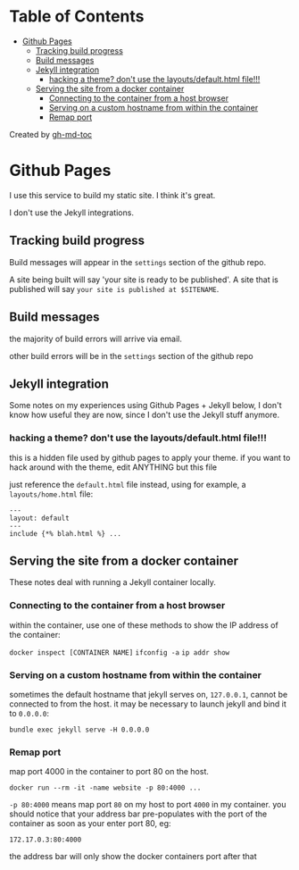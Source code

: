 
Table of Contents
=================

   * [Github Pages](#github-pages)
      * [Tracking build progress](#tracking-build-progress)
      * [Build messages](#build-messages)
      * [Jekyll integration](#jekyll-integration)
         * [hacking a theme? don't use the layouts/default.html file!!!](#hacking-a-theme-dont-use-the-layoutsdefaulthtml-file)
      * [Serving the site from a docker container](#serving-the-site-from-a-docker-container)
         * [Connecting to the container from a host browser](#connecting-to-the-container-from-a-host-browser)
         * [Serving on a custom hostname from within the container](#serving-on-a-custom-hostname-from-within-the-container)
         * [Remap port](#remap-port)

Created by [gh-md-toc](https://github.com/ekalinin/github-markdown-toc)
# Github Pages
I use this service to build my static site. I think it's great.

I don't use the Jekyll integrations.

## Tracking build progress
Build messages will appear in the `settings` section of the github repo.

A site being built will say 'your site is ready to be published'.
A site that is published will say `your site is published at $SITENAME`.

## Build messages
the majority of build errors will arrive via email.

other build errors will be in the `settings` section of the github repo

## Jekyll integration
Some notes on my experiences using Github Pages + Jekyll below, I don't
know how useful they are now, since I don't use the Jekyll stuff anymore.

### hacking a theme? don't use the layouts/default.html file!!!
this is a hidden file used by github pages to apply your theme. if you want
to hack around with the theme, edit ANYTHING but this file

just reference the `default.html` file instead, using for example, a
`layouts/home.html` file:
```
---
layout: default
---
include {*% blah.html %} ...
```

## Serving the site from a docker container
These notes deal with running a Jekyll container locally.

### Connecting to the container from a host browser
within the container, use one of these methods to show the IP address of the container:

`docker inspect [CONTAINER NAME]`
`ifconfig -a`
`ip addr show`

### Serving on a custom hostname from within the container
sometimes the default hostname that jekyll serves on, `127.0.0.1`, cannot be
connected to from the host. it may be necessary to launch jekyll and bind it
to `0.0.0.0`:

```
bundle exec jekyll serve -H 0.0.0.0
```
### Remap port
map port 4000 in the container to port 80 on the host.

```
docker run --rm -it -name website -p 80:4000 ...
```

`-p 80:4000` means map port `80` on my host to port `4000` in my container.
you should notice that your address bar pre-populates with the port of the
container as soon as your enter port 80, eg:

`172.17.0.3:80:4000`

the address bar will only show the docker containers port after that

